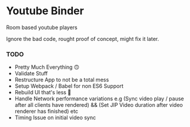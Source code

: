 # Youtube Binder
Room based youtube players

Ignore the bad code, rought proof of concept, might fix it later.

### TODO
- Pretty Much Everything 🙃
- Validate Stuff
- Restructure App to not be a total mess
- Setup Webpack / Babel for non ES6 Support
- Rebuild UI that's less 💩
- Handle Network performance variations e.g (Sync video play / pause after all clients have rendered) && (Set JIP Video duration after video renderer has finished) etc
- Timing Issue on initial video sync
